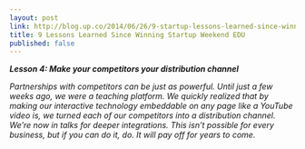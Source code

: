 ```yaml
---
layout: post
link: http://blog.up.co/2014/06/26/9-startup-lessons-learned-since-winning-startup-weekend-education/
title: 9 Lessons Learned Since Winning Startup Weekend EDU
published: false
---
```


***Lesson 4: Make your competitors your distribution channel***

*Partnerships with competitors can be just as powerful. Until just a few weeks ago, we were a teaching platform. We quickly realized that by making our interactive technology embeddable on any page like a YouTube video is, we turned each of our competitors into a distribution channel. We’re now in talks for deeper integrations. This isn’t possible for every business, but if you can do it, do.  It will pay off for years to come.*

